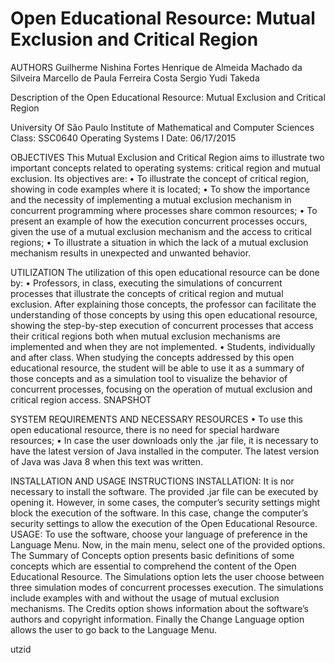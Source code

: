 # Open Educational Resource: Mutual Exclusion and Critical Region

AUTHORS
Guilherme Nishina Fortes 
Henrique de Almeida Machado da Silveira 
Marcello de Paula Ferreira Costa 
Sergio Yudi Takeda 

Description of the Open Educational Resource:
Mutual Exclusion and Critical Region

University Of São Paulo
Institute of Mathematical and Computer Sciences
Class: SSC0640 Operating Systems I
Date: 06/17/2015

OBJECTIVES
This Mutual Exclusion and Critical Region aims to illustrate two important concepts related to operating systems: critical region and mutual exclusion.
Its objectives are:
•	To illustrate the concept of critical region, showing in code examples where it is located;
•	To show the importance and the necessity of implementing a mutual exclusion mechanism in concurrent programming where processes share common resources;
•	To present an example of how the execution concurrent processes occurs, given the use of a mutual exclusion mechanism and the access to critical regions;
•	To illustrate a situation in which the lack of a mutual exclusion mechanism results in unexpected and unwanted behavior.

UTILIZATION
The utilization of this open educational resource can be done by:
•	Professors, in class, executing the simulations of concurrent processes that illustrate the concepts of critical region and mutual exclusion. After explaining those concepts, the professor can facilitate the understanding of those concepts by using this open educational resource, showing the step-by-step execution of concurrent processes that access their critical regions both when mutual exclusion mechanisms are implemented and when they are not implemented.
•	Students, individually and after class. When studying the concepts addressed by this open educational resource, the student will be able to use it as a summary of those concepts and as a simulation tool to visualize the behavior of concurrent processes, focusing on the operation of mutual exclusion and critical region access.
SNAPSHOT 

SYSTEM REQUIREMENTS AND NECESSARY RESOURCES
•	To use this open educational resource, there is no need for special hardware resources;
•	In case the user downloads only the .jar file, it is necessary to have the latest version of Java installed in the computer. The latest version of Java was Java 8 when this text was written.

INSTALLATION AND USAGE INSTRUCTIONS
INSTALLATION: It is nor necessary to install the software. The provided .jar file can be executed by opening it. However, in some cases, the computer’s security settings might block the execution of the software. In this case, change the computer’s security settings to allow the execution of the Open Educational Resource.
USAGE: To use the software, choose your language of preference in the Language Menu. Now, in the main menu, select one of the provided options. The Summary of Concepts option presents basic definitions of some concepts which are essential to comprehend the content of the Open Educational Resource. The Simulations option lets the user choose between three simulation modes of concurrent processes execution. The simulations include examples with and without the usage of mutual exclusion mechanisms. The Credits option shows information about the software’s authors and copyright information. Finally the Change Language option allows the user to go back to the Language Menu.



utzid
